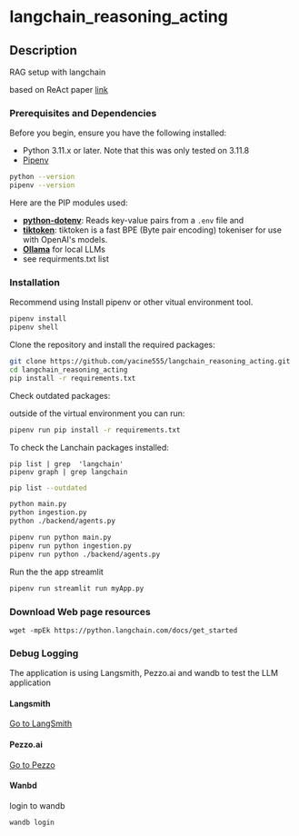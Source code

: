 # langchain_reasoning_acting

## Description

RAG setup with langchain

based on ReAct paper [link](https://arxiv.org/abs/2210.03629)

### Prerequisites and Dependencies

Before you begin, ensure you have the following installed:
- Python 3.11.x or later. Note that this was only tested on 3.11.8
- [Pipenv](https://pipenv.pypa.io/en/latest/) 


```bash
python --version
pipenv --version
```

Here are the PIP modules used:

- [**python-dotenv**](https://pypi.org/project/python-dotenv/): Reads key-value pairs from a `.env` file and 
- [**tiktoken**](https://pypi.org/project/tiktoken/): tiktoken is a fast BPE (Byte pair encoding) tokeniser for use with OpenAI's models.
- [**Ollama**](https://ollama.ai/) for local LLMs
- see requirments.txt list


### Installation

Recommend using Install pipenv or other vitual environment tool. 

```bash
pipenv install
pipenv shell
```


Clone the repository and install the required packages:

```bash
git clone https://github.com/yacine555/langchain_reasoning_acting.git
cd langchain_reasoning_acting
pip install -r requirements.txt
```
Check outdated packages:




outside of the virtual environment you can run:

```bash
pipenv run pip install -r requirements.txt
```

To check the Lanchain packages installed:

```
pip list | grep  'langchain'
pipenv graph | grep langchain
```

```bash
pip list --outdated
```


```bash
python main.py
python ingestion.py
python ./backend/agents.py
```


```bash 
pipenv run python main.py
pipenv run python ingestion.py
pipenv run python ./backend/agents.py
```


Run the the app streamlit
```bash
pipenv run streamlit run myApp.py
```

### Download Web page resources

```
wget -mpEk https://python.langchain.com/docs/get_started
```


### Debug Logging

The application is using Langsmith, Pezzo.ai and wandb to test the LLM application

#### Langsmith

[Go to LangSmith](https://smith.langchain.com)

#### Pezzo.ai

[Go to Pezzo](https://app.pezzo.ai/)

#### Wanbd

login to wandb

```
wandb login
```